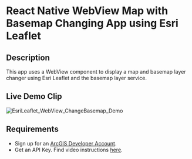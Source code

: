 # React Native WebView Map with Basemap Changing App using Esri Leaflet

## Description
This app uses a WebView component to display a map and basemap layer changer using Esri Leaflet and the basemap layer service.

## Live Demo Clip
![EsriLeaflet_WebView_ChangeBasemap_Demo](https://user-images.githubusercontent.com/112517097/207389790-faa0bf8d-791a-4e3b-acd9-af76213e8d31.gif)

## Requirements <a name="req"></a>

- Sign up for an [ArcGIS Developer Account](https://developers.arcgis.com/sign-up/).
- Get an API Key. Find video instructions [here](https://www.youtube.com/watch?v=StVncn6DLzc.).
